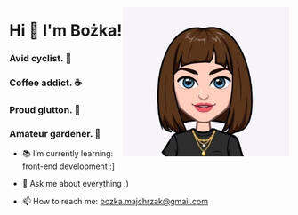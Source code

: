 
<p align="center">
<img src="https://github.com/zewazla/zewazla/blob/main/avatar.jpg" width="300" border-radius="50%" alt="me" align="right" />
</p>

# Hi 👋 I'm Bożka!

### Avid cyclist. :bicyclist:
### Coffee addict. :coffee:
### Proud glutton. :sandwich:
### Amateur gardener. :seedling:

- :books: I’m currently learning: front-end development :]

- 💬 Ask me about everything :)
- 📫 How to reach me: bozka.majchrzak@gmail.com



